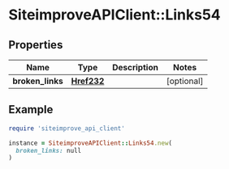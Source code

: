 # SiteimproveAPIClient::Links54

## Properties

| Name | Type | Description | Notes |
| ---- | ---- | ----------- | ----- |
| **broken_links** | [**Href232**](Href232.md) |  | [optional] |

## Example

```ruby
require 'siteimprove_api_client'

instance = SiteimproveAPIClient::Links54.new(
  broken_links: null
)
```

